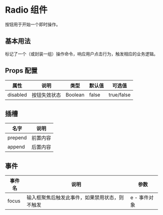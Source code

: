 # Radio 组件

按钮用于开始一个即时操作。

## 基本用法

标记了一个（或封装一组）操作命令，响应用户点击行为，触发相应的业务逻辑。

## Props 配置

| 属性 | 说明 | 类型 | 默认值 | 可选值 |
| - | - | - | - | - |
| disabled | 按钮失效状态 | Boolean | false | true/false |

## 插槽

| 名字 | 说明 |
| - | - |
| prepend | 前置内容 |
| append | 后置内容 |

## 事件

| 事件名 | 说明 | 参数 |
| - | - | - |
| focus | 输入框聚焦后触发此事件，如果禁用状态，则不触发 | e - 事件对象
